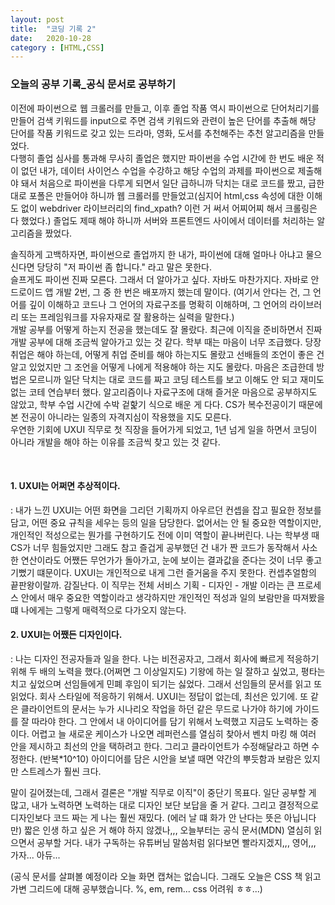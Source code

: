 ```yaml
---
layout: post
title:  "코딩 기록 2"
date:   2020-10-28
category : [HTML,CSS]
---
```


<h3>오늘의 공부 기록_공식 문서로 공부하기</h3>

이전에 파이썬으로 웹 크롤러를 만들고, 이후 졸업 작품 역시 파이썬으로 단어처리기를 만들어 검색 키워드를 input으로 주면 검색 키워드와 관련이 높은 단어를 추출해 
해당 단어를 작품 키워드로 갖고 있는 드라마, 영화, 도서를 추천해주는 추천 알고리즘을 만들었다. <br>
다행히 졸업 심사를 통과해 무사히 졸업은 했지만 파이썬을 수업 시간에 한 번도 배운 적이 없던 내가,
데이터 사이언스 수업을 수강하고 해당 수업의 과제를 파이썬으로 제출해야 돼서 처음으로 파이썬을 다루게 되면서 일단 급하니까 닥치는 대로 코드를 짰고, 급한대로 포폴은 만들어야 하니까
웹 크롤러를 만들었고(심지어 html,css 속성에 대한 이해도 없이 webdriver 라이브러리의 find_xpath? 이런 거 써서 어찌어찌 해서 크롤링은 다 했었다.)
졸업도 제때 해야 하니까 서버와 프론트엔드 사이에서 데이터를 처리하는 알고리즘을 짰었다. 

<p>
  솔직하게 고백하자면, 파이썬으로 졸업까지 한 내가, 파이썬에 대해 얼마나 아냐고 물으신다면 당당히 "저 파이썬 좀 합니다." 라고 말은 못한다.<br>
  슬프게도 파이썬 진짜 모른다. 그래서 더 알아가고 싶다. 자바도 마찬가지다. 자바로 안드로이드 앱 개발 2번, 그 중 한 번은 배포까지 했는데 말이다.
  (여기서 안다는 건, 그 언어를 깊이 이해하고 코드나 그 언어의 자료구조를 명확히 이해하며, 그 언어의 라이브러리 또는 프레임워크를 자유자재로 잘 활용하는 실력을 말한다.)
  <br>개발 공부를 어떻게 하는지 전공을 했는데도 잘 몰랐다. 최근에 이직을 준비하면서 진짜 개발 공부에 대해 조금씩 알아가고 있는 것 같다.
  학부 때는 마음이 너무 조급했다. 당장 취업은 해야 하는데, 어떻게 취업 준비를 해야 하는지도 몰랐고 선배들의 조언이 좋은 건 알고 있었지만 그 조언을 어떻게
  나에게 적용해야 하는 지도 몰랐다. 마음은 조급한데 방법은 모르니까 일단 닥치는 대로 코드를 짜고 코딩 테스트를 보고 이해도 안 되고 재미도 없는 코테 연습부터 했다.
  알고리즘이나 자료구조에 대해 즐거운 마음으로 공부하지도 않았고, 학부 수업 시간에 수박 겉핥기 식으로 배운 게 다다. CS가 복수전공이기 때문에 본 전공이 아니라는
  일종의 자격지심이 작용했을 지도 모른다. 
  <br>
  우연한 기회에 UXUI 직무로 첫 직장을 들어가게 되었고, 1년 넘게 일을 하면서 코딩이 아니라 개발을 해야 하는 이유를 조금씩 찾고 있는 것 같다.
  
  <br><h4>1. UXUI는 어쩌면 추상적이다.</h4> : 내가 느낀 UXUI는 어떤 화면을 그리던 기획까지 아우르던 컨셉을 잡고 필요한 정보를 담고, 어떤 중요 규칙을 세우는
  등의 일을 담당한다. 없어서는 안 될 중요한 역할이지만, 개인적인 적성으로는 뭔가를 구현하기도 전에 이미 역할이 끝나버린다. 나는 학부생 때 CS가 너무 힘들었지만 그래도 참고 
  즐겁게 공부했던 건 내가 짠 코드가 동작해서 사소한 연산이라도 어쨌든 무언가가 돌아가고, 눈에 보이는 결과값을 준다는 것이 너무 좋고 기뻤기 떄문이다. UXUI는 개인적으로
  내게 그런 즐거움을 주지 못한다. 컨셉추얼함의 끝판왕이랄까. 감질난다. 이 직무는 전체 서비스 기획 - 디자인 - 개발 이라는 큰 프로세스 안에서 매우 중요한 역할이라고 생각하지만
  개인적인 적성과 일의 보람만을 따져봤을 떄 나에게는 그렇게 매력적으로 다가오지 않는다.
  <h4>2. UXUI는 어쨌든 디자인이다.</h4> : 나는 디자인 전공자들과 일을 한다. 나는 비전공자고, 그래서 회사에 빠르게 적응하기 위해 두 배의 노력을 했다.(어쩌면 그 이상일지도)
  기왕에 하는 일 잘하고 싶었고, 평타는 치고 싶었으며 선임들에게 민폐 후임이 되기는 싫었다. 그래서 선임들의 문서를 읽고 또 읽었다. 회사 스타일에 적응하기 위해서.
  UXUI는 정답이 없는데, 최선은 있기에. 또 같은 클라이언트의 문서는 누가 시나리오 작업을 하던 같은 무드로 나가야 하기에 가이드를 잘 따라야 한다. 그 안에서 내 아이디어를 담기 위해서 
  노력했고 지금도 노력하는 중이다. 어렵고 늘 새로운 케이스가 나오면 레퍼런스를 열심히 찾아서 벤치 마킹 해 여러 안을 제시하고 최선의 안을 택하려고 한다. 
  그리고 클라이언트가 수정해달라고 하면 수정한다. (반복*10^10) 아이디어를 담은 시안을 보낼 때면 약간의 뿌듯함과 보람은 있지만 스트레스가 훨씬 크다.
</p>

<p>
  말이 길어졌는데, 그래서 결론은 "개발 직무로 이직"이 중단기 목표다. 일단 공부할 게 많고, 내가 노력하면 노력하는 대로 디자인 보단 보답을 줄 거 같다. 
  그리고 결정적으로 디자인보다 코드 짜는 게 나는 훨씬 재밌다. (에러 날 떄 화가 안 난다는 뜻은 아닙니다만)
  짧은 인생 하고 싶은 거 해야 하지 않겠나,,, 오늘부터는 공식 문서(MDN) 열심히 읽으면서 공부할 거다. 내가 구독하는 유튜버님 말씀처럼 읽다보면 빨라지겠지,,, 영어,,, 가자...
  아듀...
</p>

(공식 문서를 살펴볼 예정이라 오늘 화면 캡쳐는 없습니다. 그래도 오늘은 CSS 책 읽고 가변 그리드에 대해 공부했습니다. %, em, rem... css 어려워 ㅎㅎ...)
